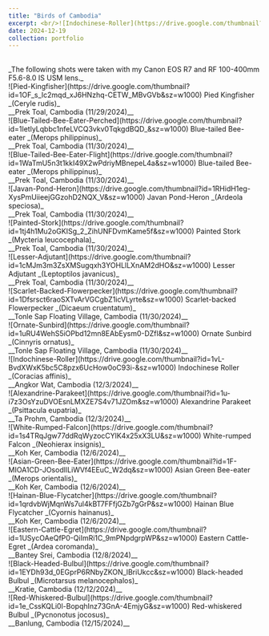 ```yaml
---
title: "Birds of Cambodia"
excerpt: <br/>![Indochinese-Roller](https://drive.google.com/thumbnail?id=1vL-BvdXWxK5bc5C8pzx6UcHow0oC93i-&sz=w1000)
date: 2024-12-19
collection: portfolio
---
```


<br/>
_The following shots were taken with my Canon EOS R7 and RF 100-400mm F5.6-8.0 IS USM lens._

<br/>
![Pied-Kingfisher](https://drive.google.com/thumbnail?id=1OF_s_Ic2mqd_xJ6HNzhq-CETW_MBvGVb&sz=w1000)
Pied Kingfisher _(Ceryle rudis)_ <br/> __Prek Toal, Cambodia (11/29/2024)__

<br/>
![Blue-Tailed-Bee-Eater-Perched](https://drive.google.com/thumbnail?id=1IetlyLqbbc1nfeLVCQ3vkv0TqkgdBQD_&sz=w1000)
Blue-tailed Bee-eater _(Merops philippinus)_ <br/> __Prek Toal, Cambodia (11/30/2024)__

<br/>
![Blue-Tailed-Bee-Eater-Flight](https://drive.google.com/thumbnail?id=1WaTmU5n3t1kkI49X2wPdriyMBnepeL4a&sz=w1000)
Blue-tailed Bee-eater _(Merops philippinus)_ <br/> __Prek Toal, Cambodia (11/30/2024)__

<br/>
![Javan-Pond-Heron](https://drive.google.com/thumbnail?id=1RHidH1eg-XysPmUiieejGGzohD2NQX_V&sz=w1000)
Javan Pond-Heron _(Ardeola speciosa)_ <br/> __Prek Toal, Cambodia (11/30/2024)__

<br/>
![Painted-Stork](https://drive.google.com/thumbnail?id=1tj4h1Mu2oGKISg_2_ZihUNFDvmKame5f&sz=w1000)
Painted Stork _(Mycteria leucocephala)_ <br/> __Prek Toal, Cambodia (11/30/2024)__

<br/>
![Lesser-Adjutant](https://drive.google.com/thumbnail?id=1cMJm3m3ZsXMSugqxh3YOHLlLXnAM2dHO&sz=w1000)
Lesser Adjutant _(Leptoptilos javanicus)_ <br/> __Prek Toal, Cambodia (11/30/2024)__

<br/>
![Scarlet-Backed-Flowerpecker](https://drive.google.com/thumbnail?id=1Dfsrsct6raoSXTvArVGCgbZ1icVLyrte&sz=w1000)
Scarlet-backed Flowerpecker _(Dicaeum cruentatum)_ <br/> __Tonle Sap Floating Village, Cambodia (11/30/2024)__

<br/>
![Ornate-Sunbird](https://drive.google.com/thumbnail?id=1uRU4WehS5iOPbd12mn8EAbEysm0-DZfl&sz=w1000)
Ornate Sunbird _(Cinnyris ornatus)_ <br/> __Tonle Sap Floating Village, Cambodia (11/30/2024)__

<br/>
![Indochinese-Roller](https://drive.google.com/thumbnail?id=1vL-BvdXWxK5bc5C8pzx6UcHow0oC93i-&sz=w1000)
Indochinese Roller _(Coracias affinis)_ <br/> __Angkor Wat, Cambodia (12/3/2024)__

<br/>
![Alexandrine-Parakeet](https://drive.google.com/thumbnail?id=1u-i7z3OsYzuDVOEsnLMXZE7S4v71JZOm&sz=w1000)
Alexandrine Parakeet _(Psittacula eupatria)_ <br/> __Ta Prohm, Cambodia (12/3/2024)__

<br/>
![White-Rumped-Falcon](https://drive.google.com/thumbnail?id=1s4TRqJgw77ddRqWyzocCYlK4x25xX3LU&sz=w1000)
White-rumped Falcon _(Neohierax insignis)_ <br/> __Koh Ker, Cambodia (12/6/2024)__

<br/>
![Asian-Green-Bee-Eater](https://drive.google.com/thumbnail?id=1F-MIOA1CD-JOsodlILiWVf4EEuC_W2dq&sz=w1000)
Asian Green Bee-eater _(Merops orientalis)_ <br/> __Koh Ker, Cambodia (12/6/2024)__

<br/>
![Hainan-Blue-Flycatcher](https://drive.google.com/thumbnail?id=1qrdvbWjMqnWs7ul4kBT7FFfjGZb7gGrP&sz=w1000)
Hainan Blue Flycatcher _(Cyornis hainanus)_ <br/> __Koh Ker, Cambodia (12/6/2024)__

<br/>
![Eastern-Cattle-Egret](https://drive.google.com/thumbnail?id=1USycOAeQfP0-QiImRi1C_9mPNpdgrpWP&sz=w1000)
Eastern Cattle-Egret _(Ardea coromanda)_ <br/> __Bantey Srei, Cambodia (12/8/2024)__

<br/>
![Black-Headed-Bulbul](https://drive.google.com/thumbnail?id=1EYDh93d_0EGprP6RNbyZKON_lBriUkcc&sz=w1000)
Black-headed Bulbul _(Microtarsus melanocephalos)_ <br/> __Kratie, Cambodia (12/12/2024)__

<br/>
![Red-Whiskered-Bulbul](https://drive.google.com/thumbnail?id=1e_CssKQLi0l-BopqhInz73GnA-4EmjyG&sz=w1000)
Red-whiskered Bulbul _(Pycnonotus jocosus)_ <br/> __Banlung, Cambodia (12/15/2024)__

